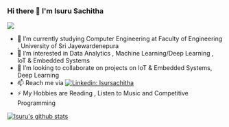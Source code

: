 ### Hi there 👋  I'm  Isuru Sachitha
![](https://media.giphy.com/media/eJjxj10CvW22SyyeZJ/source.gif)



- 🌱 I’m currently studying Computer Engineering  at Faculty of Engineering , University of Sri Jayewardenepura
- 🔭 I’m interested in Data Analytics , Machine Learning/Deep Learning , IoT & Embedded Systems 
- 👯 I’m looking to collaborate on  projects on IoT & Embedded Systems, Deep Learning 
- 📫 Reach me via  [![Linkedin: Isursachitha](https://img.shields.io/badge/-isursachitha-blue?style=flat-square&logo=Linkedin&logoColor=white&link=https://www.linkedin.com/in/isursachitha/)](https://www.linkedin.com/in/isursachitha/)
- ⚡ My Hobbies are  Reading , Listen to Music and Competitive Programming
                     
 [![Isuru's github stats](https://github-readme-stats.vercel.app/api?username=isurusachitha)](https://github.com/anuraghazra/github-readme-stats)

<!--
**Isurusachitha/isurusachitha** is a ✨ _special_ ✨ repository because its `README.md` (this file) appears on your GitHub profile.

Here are some ideas to get you started:

- 🔭 I’m currently working on ...
- 🌱 I’m currently learning ...
- 👯 I’m looking to collaborate on ...
- 🤔 I’m looking for help with ...
- 💬 Ask me about ...
- 📫 How to reach me: ...
- 😄 Pronouns: ...
- ⚡ Fun fact: ...
-->
